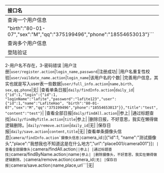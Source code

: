 |接口名|接口路径|参数列表|返回结果|
|:---|:---|:---|:---|
|查询一个用户信息|```user/findById.action```|```userId```|```{"id":1,"name":"LafiteHao",
"birth":"80-01-07","sex":"M","qq":"375199496","phone":"18554653013"}```|
|查询多个用户信息|```user/findAll.action```||参上|
|登陆验证|```user/login.action```|```login_name,password```|0-代码异常，1-登陆成功，
2-用户名不存在，3-密码错误
|用户注册|```user/register.action```|```login_name,password```|注册成功|
|用户名重复性校验|```user/vaildate_name.action```|```login_name```|该用户名的个数|
|完善用户信息，其实也就是写入user表一些数据|```user/full_info.action```|```name,birth,
sex,qq,phone```|无|
|查看单条日报|```daily/findInfo.action```|```daily_id```|```{"id":1,"login":{"id":1,
"loginName":"lafite","password":"lafite123","user":{"id":1,"name":"LafiteHao",
"birth":"80-01-07","sex":"M","qq":"375199496","phone":"18554653013"}},"title":"test","content":"test"}```|
|查看全部日报|```daily/findAll.action```||参上|
|通过标题查找|```daily/findByTitle.action```|```title```|参上|
|删除日报，不好意思，我实在懒得做逻辑删除。|```daily/remove.action```|```daily_id```|无|
|保存日报|```daily/save.action```|```content,title```|无|
|查看单条摄像头信息|```camera/findInfo.action`摄像头信息|```camera_id```|```[{"id":1,
"name":"测试摄像头","place":"我想我也不知道这是在什么地方","url":"place001/camera001"}]```|
|查看全部摄像头|```camera/findAll.action```||参上|
|通过标题查找|```camera/findByName.action```|```name```|参上|
|删除摄像头，不好意思，我实在懒得做逻辑删除。|```camera/remove.action```|```camera_id```|无|
|保存日报|```camera/save.action```|```name,place,url```|无|
